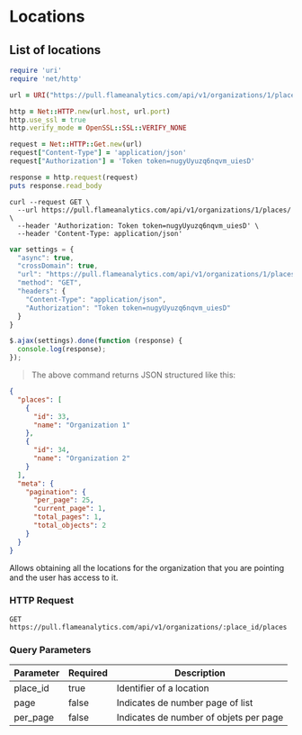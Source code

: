# Locations

## List of locations

```ruby
require 'uri'
require 'net/http'

url = URI("https://pull.flameanalytics.com/api/v1/organizations/1/places/")

http = Net::HTTP.new(url.host, url.port)
http.use_ssl = true
http.verify_mode = OpenSSL::SSL::VERIFY_NONE

request = Net::HTTP::Get.new(url)
request["Content-Type"] = 'application/json'
request["Authorization"] = 'Token token=nugyUyuzq6nqvm_uiesD'

response = http.request(request)
puts response.read_body
```

```shell
curl --request GET \
  --url https://pull.flameanalytics.com/api/v1/organizations/1/places/ \
  --header 'Authorization: Token token=nugyUyuzq6nqvm_uiesD' \
  --header 'Content-Type: application/json'
```

```javascript
var settings = {
  "async": true,
  "crossDomain": true,
  "url": "https://pull.flameanalytics.com/api/v1/organizations/1/places/",
  "method": "GET",
  "headers": {
    "Content-Type": "application/json",
    "Authorization": "Token token=nugyUyuzq6nqvm_uiesD"
  }
}

$.ajax(settings).done(function (response) {
  console.log(response);
});
```

> The above command returns JSON structured like this:

```json
{
  "places": [
    {
      "id": 33,
      "name": "Organization 1"
    },
    {
      "id": 34,
      "name": "Organization 2"
    }
  ],
  "meta": {
    "pagination": {
      "per_page": 25,
      "current_page": 1,
      "total_pages": 1,
      "total_objects": 2
    }
  }
}
```

Allows obtaining all the locations for the organization that you are pointing and the user has access to it.

### HTTP Request

`GET https://pull.flameanalytics.com/api/v1/organizations/:place_id/places`

### Query Parameters

Parameter | Required | Description
--------- | ------- | -----------
place_id | true | Identifier of a location
page | false | Indicates de number page of list
per_page | false | Indicates de number of objets per page
